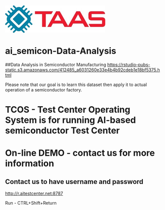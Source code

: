 ![Demo Application Map](https://raw.githubusercontent.com/aimwts/aiTAAS-Edge/master/Taas_logo_s.jpg "Demo Application Map")

# ai_semicon-Data-Analysis

##Data Analysis in Semiconductor Manufacturing 
https://rstudio-pubs-static.s3.amazonaws.com/412485_a6031260e33e4b4b92cdeb1e18bf5375.html

Please note that our goal is to learn this dataset then apply it to actual operation of a semiconductor factory. 

# TCOS - Test Center Operating System is for running AI-based semiconductor Test Center

# On-line DEMO - contact us for more information

## Contact us to have username and password

http://r.aitestcenter.net:8787

Run - CTRL+Shift+Return


